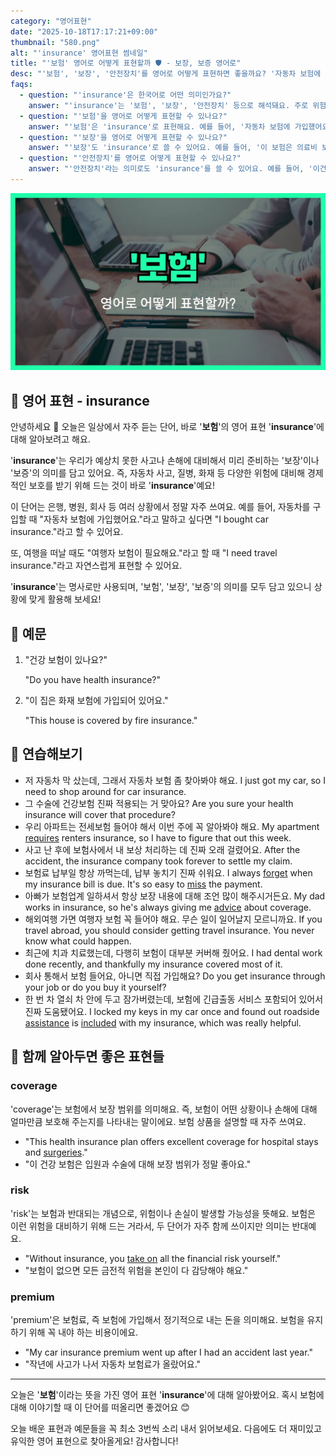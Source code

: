 ```yaml
---
category: "영어표현"
date: "2025-10-18T17:17:21+09:00"
thumbnail: "580.png"
alt: "'insurance' 영어표현 썸네일"
title: "'보험' 영어로 어떻게 표현할까 🛡️ - 보장, 보증 영어로"
desc: "'보험', '보장', '안전장치'를 영어로 어떻게 표현하면 좋을까요? '자동차 보험에 가입했어요.', '여행자 보험이 필요해요.' 등을 영어로 표현하는 법을 배워봅시다. 다양한 예문을 통해서 연습하고 본인의 표현으로 만들어 보세요."
faqs: 
  - question: "'insurance'은 한국어로 어떤 의미인가요?"
    answer: "'insurance'는 '보험', '보장', '안전장치' 등으로 해석돼요. 주로 위험에 대비해서 미리 준비하는 제도나 장치를 뜻해요."
  - question: "'보험'을 영어로 어떻게 표현할 수 있나요?"
    answer: "'보험'은 'insurance'로 표현해요. 예를 들어, '자동차 보험에 가입했어요.'는 'I got car insurance.'라고 해요."
  - question: "'보장'을 영어로 어떻게 표현할 수 있나요?"
    answer: "'보장'도 'insurance'로 쓸 수 있어요. 예를 들어, '이 보험은 의료비 보장이 돼요.'는 'This insurance covers medical expenses.'라고 해요."
  - question: "'안전장치'를 영어로 어떻게 표현할 수 있나요?"
    answer: "'안전장치'라는 의미로도 'insurance'를 쓸 수 있어요. 예를 들어, '이건 만약을 위한 안전장치야.'는 'This is just insurance, just in case.'라고 말해요."
---
```


!['insurance' 영어표현](./580.png)

## 🌟 영어 표현 - insurance

안녕하세요 👋 오늘은 일상에서 자주 듣는 단어, 바로 '**보험**'의 영어 표현 '**insurance**'에 대해 알아보려고 해요.

'**insurance**'는 우리가 예상치 못한 사고나 손해에 대비해서 미리 준비하는 '보장'이나 '보증'의 의미를 담고 있어요. 즉, 자동차 사고, 질병, 화재 등 다양한 위험에 대비해 경제적인 보호를 받기 위해 드는 것이 바로 '**insurance**'예요!

이 단어는 은행, 병원, 회사 등 여러 상황에서 정말 자주 쓰여요. 예를 들어, 자동차를 구입할 때 "자동차 보험에 가입했어요."라고 말하고 싶다면 "I bought car insurance."라고 할 수 있어요.

또, 여행을 떠날 때도 "여행자 보험이 필요해요."라고 할 때 "I need travel insurance."라고 자연스럽게 표현할 수 있어요.

'**insurance**'는 명사로만 사용되며, '보험', '보장', '보증'의 의미를 모두 담고 있으니 상황에 맞게 활용해 보세요!

## 📖 예문

1. "건강 보험이 있나요?"

   "Do you have health insurance?"

2. "이 집은 화재 보험에 가입되어 있어요."

   "This house is covered by fire insurance."



## 💬 연습해보기

<ul data-interactive-list>

  <li data-interactive-item>
    <span data-toggler>저 자동차 막 샀는데, 그래서 자동차 보험 좀 찾아봐야 해요.</span>
    <span data-answer>I just got my car, so I need to shop around for car insurance.</span>
  </li>

  <li data-interactive-item>
    <span data-toggler>그 수술에 건강보험 진짜 적용되는 거 맞아요?</span>
    <span data-answer>Are you sure your health insurance will cover that procedure?</span>
  </li>

  <li data-interactive-item>
    <span data-toggler>우리 아파트는 전세보험 들어야 해서 이번 주에 꼭 알아봐야 해요.</span>
    <span data-answer>My apartment <a href="/blog/in-english/155.require/">requires</a> renters insurance, so I have to figure that out this week.</span>
  </li>

  <li data-interactive-item>
    <span data-toggler>사고 난 후에 보험사에서 내 보상 처리하는 데 진짜 오래 걸렸어요.</span>
    <span data-answer>After the accident, the insurance company took forever to settle my claim.</span>
  </li>

  <li data-interactive-item>
    <span data-toggler>보험료 납부일 항상 까먹는데, 납부 놓치기 진짜 쉬워요.</span>
    <span data-answer>I always <a href="/blog/in-english/023.forget/">forget</a> when my insurance bill is due. It's so easy to <a href="/blog/in-english/339.miss/">miss</a> the payment.</span>
  </li>

  <li data-interactive-item>
    <span data-toggler>아빠가 보험업계 일하셔서 항상 보장 내용에 대해 조언 많이 해주시거든요.</span>
    <span data-answer>My dad works in insurance, so he's always giving me <a href="/blog/in-english/379.advice/">advice</a> about coverage.</span>
  </li>

  <li data-interactive-item>
    <span data-toggler>해외여행 가면 여행자 보험 꼭 들어야 해요. 무슨 일이 일어날지 모르니까요.</span>
    <span data-answer>If you travel abroad, you should consider getting travel insurance. You never know what could happen.</span>
  </li>

  <li data-interactive-item>
    <span data-toggler>최근에 치과 치료했는데, 다행히 보험이 대부분 커버해 줬어요.</span>
    <span data-answer>I had dental work done recently, and thankfully my insurance covered most of it.</span>
  </li>

  <li data-interactive-item>
    <span data-toggler>회사 통해서 보험 들어요, 아니면 직접 가입해요?</span>
    <span data-answer>Do you get insurance through your job or do you buy it yourself?</span>
  </li>

  <li data-interactive-item>
    <span data-toggler>한 번 차 열쇠 차 안에 두고 잠가버렸는데, 보험에 긴급출동 서비스 포함되어 있어서 진짜 도움됐어요.</span>
    <span data-answer>I locked my keys in my car once and found out roadside <a href="/blog/in-english/511.assistance/">assistance</a> is <a href="/blog/in-english/522.include/">included</a> with my insurance, which was really helpful.</span>
  </li>

</ul>

## 🤝 함께 알아두면 좋은 표현들

### coverage

'coverage'는 보험에서 보장 범위를 의미해요. 즉, 보험이 어떤 상황이나 손해에 대해 얼마만큼 보호해 주는지를 나타내는 말이에요. 보험 상품을 설명할 때 자주 쓰여요.

- "This health insurance plan offers excellent coverage for hospital stays and [surgeries](/blog/in-english/572.surgery/)."
- "이 건강 보험은 입원과 수술에 대해 보장 범위가 정말 좋아요."

### risk

'risk'는 보험과 반대되는 개념으로, 위험이나 손실이 발생할 가능성을 뜻해요. 보험은 이런 위험을 대비하기 위해 드는 거라서, 두 단어가 자주 함께 쓰이지만 의미는 반대예요.

- "Without insurance, you [take on](/blog/vocab-1/033.take-on/) all the financial risk yourself."
- "보험이 없으면 모든 금전적 위험을 본인이 다 감당해야 해요."

### premium

'premium'은 보험료, 즉 보험에 가입해서 정기적으로 내는 돈을 의미해요. 보험을 유지하기 위해 꼭 내야 하는 비용이에요.

- "My car insurance premium went up after I had an accident last year."
- "작년에 사고가 나서 자동차 보험료가 올랐어요."

---

오늘은 '**보험**'이라는 뜻을 가진 영어 표현 '**insurance**'에 대해 알아봤어요. 혹시 보험에 대해 이야기할 때 이 단어를 떠올리면 좋겠어요 😊

오늘 배운 표현과 예문들을 꼭 최소 3번씩 소리 내서 읽어보세요. 다음에도 더 재미있고 유익한 영어 표현으로 찾아올게요! 감사합니다!

